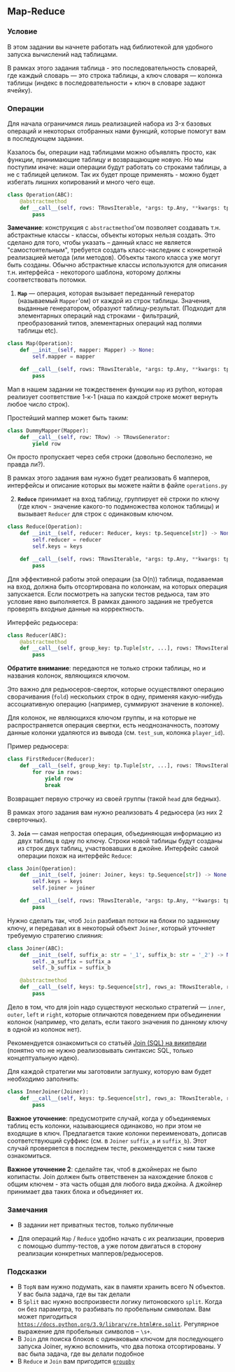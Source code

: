 ## Map-Reduce

### Условие

В этом задании вы начнете работать над библиотекой для удобного запуска вычислений над таблицами.

В рамках этого задания таблица - это последовательность словарей,
где каждый словарь — это строка таблицы, а ключ словаря — колонка таблицы
(индекс в последовательности + ключ в словаре задают ячейку).

### Операции

Для начала ограничимся лишь реализацией набора из 3-x базовых операций и некоторых отобранных
нами функций, которые помогут вам в последующем задании.

Казалось бы, операции над таблицами можно объявлять просто, как функции, принимающие таблицу и
возвращающие новую. Но мы поступим иначе: наши операции будут работать со строками таблицы, а не
с таблицей целиком. Так их будет проще применять - можно будет избегать лишних копирований
и много чего еще.

```python
class Operation(ABC):
    @abstractmethod
    def __call__(self, rows: TRowsIterable, *args: tp.Any, **kwargs: tp.Any) -> TRowsGenerator:
        pass
```

**Замечание**: конструкция с `abstractmethod`'ом позволяет создавать т.н. абстрактные классы - классы,
объекты которых нельзя создать. Это сделано для того, чтобы указать – данный класс не является
"самостоятельным", требуется создать класс-наследник с конкретной реализацией метода (или методов).
Объекты такого класса уже могут быть созданы. Обычно абстрактные классы используются для описания т.н.
интерфейса - некоторого шаблона, которому должны соответствовать потомки.

1. **`Map`** — операция, которая вызывает переданный генератор (называемый `Mapper`'ом) от каждой
из строк таблицы. Значения, выданные генератором, образуют таблицу-результат.
(Подходит для элементарных операций над строками - фильтраций, преобразований типов, элементарных
операций над полями таблицы etc).

```python
class Map(Operation):
    def __init__(self, mapper: Mapper) -> None:
        self.mapper = mapper

    def __call__(self, rows: TRowsIterable, *args: tp.Any, **kwargs: tp.Any) -> TRowsGenerator:
        pass
```

Мап в нашем задании не тождественен функции `map` из python, которая реализует соответствие 1-к-1
(наша по каждой строке может вернуть любое число строк).

Простейший маппер может быть таким:

```python
class DummyMapper(Mapper):
    def __call__(self, row: TRow) -> TRowsGenerator:
        yield row
```

Он просто пропускает через себя строки (довольно бесполезно, не правда ли?).

В рамках этого задания вам нужно будет реализовать 6 мапперов, интерфейсы и описание которых
вы можете найти в файле `operations.py`

2. **`Reduce`** принимает на вход таблицу, группирует её строки по ключу (где ключ - значение какого-то
подмножества колонок таблицы) и вызывает `Reducer` для строк с одинаковым ключом.

```python
class Reduce(Operation):
    def __init__(self, reducer: Reducer, keys: tp.Sequence[str]) -> None:
        self.reducer = reducer
        self.keys = keys

    def __call__(self, rows: TRowsIterable, *args: tp.Any, **kwargs: tp.Any) -> TRowsGenerator:
        pass
```

Для эффективной работы этой операции (за O(n)) таблица, подаваемая на вход, должна быть отсортирована
по колонкам, на которых операция запускается. Если посмотреть на запуски тестов редьюса, там это условие
явно выполняется. В рамках данного задания не требуется проверять входные данные на корректность. 

Интерфейс редьюсера:

```python
class Reducer(ABC):
    @abstractmethod
    def __call__(self, group_key: tp.Tuple[str, ...], rows: TRowsIterable) -> TRowsGenerator:
        pass
```

**Обратите внимание**: передаются не только строки таблицы, но и названия колонок, являющихся ключом.

Это важно для редьюсеров-сверток, которые осуществляют операцию сворачивания (`fold`) нескольких
строк в одну, применяя какую-нибудь ассоциативную операцию (например, суммируют значение в колонке).

Для колонок, не являющихся ключом группы, и на которые не распространяется операция свертки, есть
неоднозначность, поэтому данные колонки удаляются из вывода (см. `test_sum`, колонка `player_id`).

Пример редьюсера:

```python
class FirstReducer(Reducer):
    def __call__(self, group_key: tp.Tuple[str, ...], rows: TRowsIterable) -> TRowsGenerator:
        for row in rows:
            yield row
            break
```
Возвращает первую строчку из своей группы (такой `head` для бедных).

В рамках этого задания вам нужно реализовать 4 редьюсера (из них 2 сверточных).

3. **`Join`** — самая непростая операция, объединяющая информацию из двух таблиц в одну по ключу.
Строки новой таблицы будут созданы из строк двух таблиц, участвовавших в джойне. Интерфейс самой операции
похож на интерфейс `Reduce`:

```python
class Join(Operation):
    def __init__(self, joiner: Joiner, keys: tp.Sequence[str]) -> None:
        self.keys = keys
        self.joiner = joiner

    def __call__(self, rows: TRowsIterable, *args: tp.Any, **kwargs: tp.Any) -> TRowsGenerator:
        pass
```

Нужно сделать так, чтоб `Join` разбивал потоки на блоки по заданному ключу, и передавал их 
в некоторый объект `Joiner`, который уточняет требуемую стратегию слияния:

```python
class Joiner(ABC):
    def __init__(self, suffix_a: str = '_1', suffix_b: str = '_2') -> None:
        self._a_suffix = suffix_a
        self._b_suffix = suffix_b

    @abstractmethod
    def __call__(self, keys: tp.Sequence[str], rows_a: TRowsIterable, rows_b: TRowsIterable) -> TRowsGenerator:
        pass

```

Дело в том, что для join надо существуют несколько стратегий — `inner`, `outer`, `left` и `right`,
которые отличаются поведением при объединении колонок (например, что делать, если такого значения по 
данному ключу в одной из колонок нет).

Рекомендуется ознакомиться со статьёй [Join (SQL) на википедии](https://ru.wikipedia.org/wiki/Join_(SQL))
(понятно что не нужно реализовывать синтаксис SQL, только концептуальную идею).

Для каждой стратегии мы заготовили заглушку, которую вам будет необходимо заполнить:

```python
class InnerJoiner(Joiner):
    def __call__(self, keys: tp.Sequence[str], rows_a: TRowsIterable, rows_b: TRowsIterable) -> TRowsGenerator:
        pass
```

**Важное уточнение**: предусмотрите случай, когда у объединяемых таблиц есть колонки, называющиеся одинаково,
но при этом не входящие в ключ. Предлагается такие колонки переименовать, дописав соответствующий суффикс
(см. в `Joiner` `suffix_a` и `suffix_b`). Этот случай проверяется в последнем тесте, рекомендуется с ним
также ознакомиться.

**Важное уточнение 2**: сделайте так, чтоб в джойнерах не было копипасты. Join должен быть ответственен за нахождение блоков с общим ключем - эта часть общая для любого вида джойна. А джойнер принимает два таких блока и объединяет их.

### Замечания

* В задании нет приватных тестов, только публичные

* Для операций `Map` / `Reduce` удобно начать с их реализации, проверив с помощью dummy-тестов,
а уже потом двигаться в сторону реализации конкретных мапперов/редьюсеров.

### Подсказки

* В `TopN` вам нужно подумать, как в памяти хранить всего N объектов. У вас была задача, где вы так делали
* В `Split` вас нужно воспроизвести логику питоновского `split`. 
Когда он без параметра, то разбивать по пробельным символам. 
Вам может пригодиться [`https://docs.python.org/3.9/library/re.html#re.split`](https://docs.python.org/3.9/library/re.html#re.split).
Регулярное выражение для пробельных символов – `\s+`.
* В `Join` для поиска блоков с одинаковым ключом для последующего запуска Joiner, нужно вспомнить, что два потока отсортированы. У вас была задача, где вы делали подобное
* В `Reduce` и `Join` вам пригодится [`groupby`](https://docs.python.org/3/library/itertools.html#itertools.groupby)
